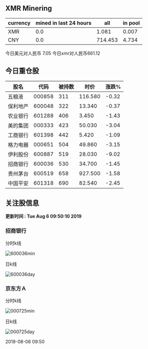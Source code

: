 ## XMR Minering

|currency|mined in last 24 hours|all|in pool|
|---|---|---|---|
|XMR|0.0|1.081|0.007|
|CNY|0.0|714.453|4.734|

今日美元对人民币 7.05	今日xmr对人民币661.12


## 今日重仓股 

|股名|代码|被持数|时价|涨跌%|
|---|---|---|---|---|
|五粮液|000858|311|116.580|-0.32|
|保利地产|600048|322|13.340|-0.37|
|农业银行|601288|406|3.450|-1.43|
|美的集团|000333|423|50.030|-3.04|
|工商银行|601398|442|5.420|-1.09|
|格力电器|000651|504|49.860|-3.15|
|伊利股份|600887|519|28.030|-9.02|
|招商银行|600036|530|34.700|-1.45|
|贵州茅台|600519|658|927.500|-1.58|
|中国平安|601318|690|82.540|-2.45|

## 关注股信息
**更新时间 : Tue Aug  6 09:50:10 2019**
### 招商银行 
分时k线

![600036min](http://image.sinajs.cn/newchart/min/n/sh600036.gif)

日k线

![600036day](http://image.sinajs.cn/newchart/daily/n/sh600036.gif)

### 京东方Ａ 
分时k线

![000725min](http://image.sinajs.cn/newchart/min/n/sz000725.gif)

日k线

![000725day](http://image.sinajs.cn/newchart/daily/n/sz000725.gif)

2019-08-06 09:50